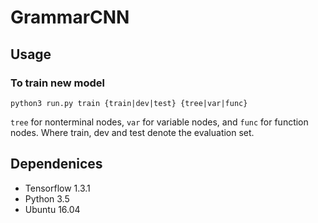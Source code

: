 # GrammarCNN
## Usage
### To train new model
```
python3 run.py train {train|dev|test} {tree|var|func}
```
```tree``` for nonterminal nodes, ```var``` for variable nodes, and ```func``` for function nodes.
Where train, dev and test denote the evaluation set.
## Dependenices 
  * Tensorflow 1.3.1
  * Python 3.5
  * Ubuntu 16.04
